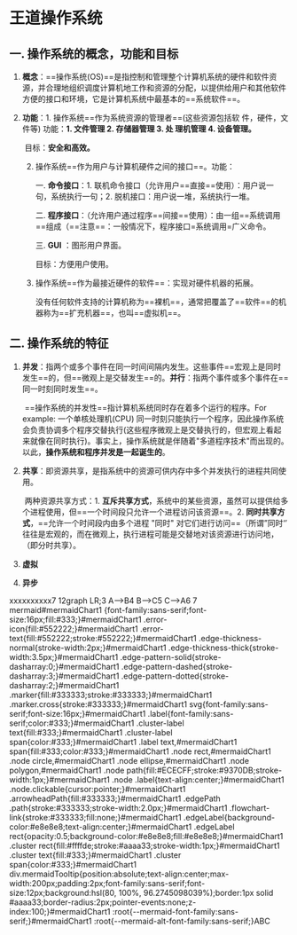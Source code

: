 #                                       									王道操作系统

## 一. 操作系统的概念，功能和目标

1. **概念**：==操作系统(OS)==是指控制和管理整个计算机系统的硬件和软件资源，并合理地组织调度计算机地工作和资源的分配，以提供给用户和其他软件方便的接口和环境，它是计算机系统中最基本的==系统软件==。

2. **功能**：1. 操作系统==作为系统资源的管理者==(这些资源包括软          件，硬件，文件等) 功能：**1. 文件管理 2. 存储器管理 3.    处 理机管理 4. 设备管理。**

   ​			目标：**安全和高效。**

      2. 操作系统==作为用户与计算机硬件之间的接口==。功能：

         一. **命令接口**：1. 联机命令接口（允许用户==直接==使用）：用户说一句，系统执行一句；2. 脱机接口：用户说一堆，系统执行一堆。

         二. **程序接口**：（允许用户通过程序==间接==使用）：由一组==系统调用==组成（==注意==：一般情况下，程序接口=系统调用=广义命令。

         三. **GUI** ：图形用户界面。

         目标：方便用户使用。

      3. 操作系统==作为最接近硬件的软件==：实现对硬件机器的拓展。

         ​     没有任何软件支持的计算机称为==裸机==，通常把覆盖了==软件==的机器称为==扩充机器==，也叫==虚拟机==。

         
 ## 二. 操作系统的特征

1. **并发**：指两个或多个事件在同一时间间隔内发生。这些事件==宏观上是同时发生==的，但==微观上是交替发生==的。**并行**：指两个事件或多个事件在==同一时刻同时发生==。

   ​		==操作系统的并发性==指计算机系统同时存在着多个运行的程序。For example: 一个单核处理机(CPU) 同一时刻只能执行一个程序，因此操作系统会负责协调多个程序交替执行(这些程序微观上是交替执行的，但宏观上看起来就像在同时执行)。事实上，操作系统就是伴随着"多道程序技术"而出现的。以此，**操作系统和程序并发是一起诞生的**。

2. **共享**：即资源共享，是指系统中的资源可供内存中多个并发执行的进程共同使用。

   ​			两种资源共享方式：1. **互斥共享方式**，系统中的某些资源，虽然可以提供给多个进程使用，但==一个时间段只允许一个进程访问该资源==。2. **同时共享方式**，==允许一个时间段内由多个进程 "同时" 对它们进行访问==（所谓”同时‘’ 往往是宏观的，而在微观上，执行进程可能是交替地对该资源进行访问地，（即分时共享）。

3. **虚拟**

4. **异步**



   

xxxxxxxxxx7 1​2graph LR;3    A-->B4    B-->C5    C-->A6    7    mermaid#mermaidChart1 {font-family:sans-serif;font-size:16px;fill:#333;}#mermaidChart1 .error-icon{fill:#552222;}#mermaidChart1 .error-text{fill:#552222;stroke:#552222;}#mermaidChart1 .edge-thickness-normal{stroke-width:2px;}#mermaidChart1 .edge-thickness-thick{stroke-width:3.5px;}#mermaidChart1 .edge-pattern-solid{stroke-dasharray:0;}#mermaidChart1 .edge-pattern-dashed{stroke-dasharray:3;}#mermaidChart1 .edge-pattern-dotted{stroke-dasharray:2;}#mermaidChart1 .marker{fill:#333333;stroke:#333333;}#mermaidChart1 .marker.cross{stroke:#333333;}#mermaidChart1 svg{font-family:sans-serif;font-size:16px;}#mermaidChart1 .label{font-family:sans-serif;color:#333;}#mermaidChart1 .cluster-label text{fill:#333;}#mermaidChart1 .cluster-label span{color:#333;}#mermaidChart1 .label text,#mermaidChart1 span{fill:#333;color:#333;}#mermaidChart1 .node rect,#mermaidChart1 .node circle,#mermaidChart1 .node ellipse,#mermaidChart1 .node polygon,#mermaidChart1 .node path{fill:#ECECFF;stroke:#9370DB;stroke-width:1px;}#mermaidChart1 .node .label{text-align:center;}#mermaidChart1 .node.clickable{cursor:pointer;}#mermaidChart1 .arrowheadPath{fill:#333333;}#mermaidChart1 .edgePath .path{stroke:#333333;stroke-width:2.0px;}#mermaidChart1 .flowchart-link{stroke:#333333;fill:none;}#mermaidChart1 .edgeLabel{background-color:#e8e8e8;text-align:center;}#mermaidChart1 .edgeLabel rect{opacity:0.5;background-color:#e8e8e8;fill:#e8e8e8;}#mermaidChart1 .cluster rect{fill:#ffffde;stroke:#aaaa33;stroke-width:1px;}#mermaidChart1 .cluster text{fill:#333;}#mermaidChart1 .cluster span{color:#333;}#mermaidChart1 div.mermaidTooltip{position:absolute;text-align:center;max-width:200px;padding:2px;font-family:sans-serif;font-size:12px;background:hsl(80, 100%, 96.2745098039%);border:1px solid #aaaa33;border-radius:2px;pointer-events:none;z-index:100;}#mermaidChart1 :root{--mermaid-font-family:sans-serif;}#mermaidChart1 :root{--mermaid-alt-font-family:sans-serif;}ABC

